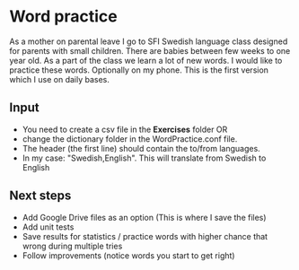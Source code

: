 # Word practice

As a mother on parental leave I go to SFI Swedish language class designed for parents with small children.
There are babies between few weeks to one year old. As a part of the class we learn a lot of new words.
I would like to practice these words. Optionally on my phone.
This is the first version which I use on daily bases.

## Input

* You need to create a csv file in the **Exercises** folder OR
* change the dictionary folder in the WordPractice.conf file.
* The header (the first line) should contain the to/from languages.
* In my case: "Swedish,English". This will translate from Swedish to English

## Next steps

* Add Google Drive files as an option (This is where I save the files)
* Add unit tests
* Save results for statistics / practice words with higher chance that wrong during multiple tries
* Follow improvements (notice words you start to get right)
